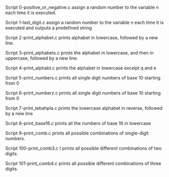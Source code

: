 Script 0-positive_or_negative.c  assign a random number to the variable n each time it is executed.

Script 1-last_digit.c assign a random number to the variable n each time it is executed and outputs a predefined string 

Script 2-print_alphabet.c prints alphabet in lowercase, followed by a new line.

Script 3-print_alphabets.c prints the alphabet in lowercase, and then in uppercase, followed by a new line.

Script 4-print_alphabt.c prints the alphabet in lowercase excelpt q and e

Script 5-print_numbers.c  prints all single digit numbers of base 10 starting from 0

Script 6-print_numberz.c prints all single digit numbers of base 10 starting from 0

Script 7-print_tebahpla.c prints the lowercase alphabet in reverse, followed by a new line

Script 8-print_base16.c  prints all the numbers of base 16 in lowercase

Script 9-print_comb.c prints all possible combinations of single-digit numbers.

Script 100-print_comb3.c t prints all possible different combinations of two digits.

Script 101-print_comb4.c prints all possible different combinations of three digits.


